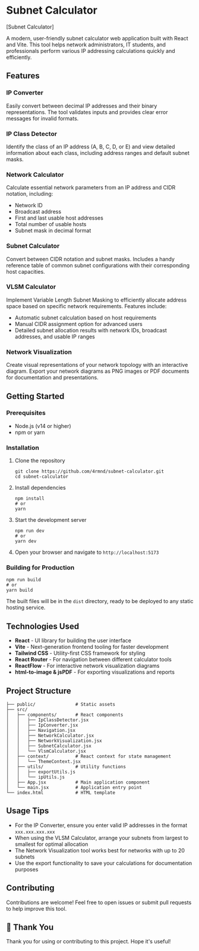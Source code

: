 # Subnet Calculator

[Subnet Calculator]

A modern, user-friendly subnet calculator web application built with React and Vite. This tool helps network administrators, IT students, and professionals perform various IP addressing calculations quickly and efficiently.

## Features

### IP Converter
Easily convert between decimal IP addresses and their binary representations. The tool validates inputs and provides clear error messages for invalid formats.

### IP Class Detector
Identify the class of an IP address (A, B, C, D, or E) and view detailed information about each class, including address ranges and default subnet masks.

### Network Calculator
Calculate essential network parameters from an IP address and CIDR notation, including:
- Network ID
- Broadcast address
- First and last usable host addresses
- Total number of usable hosts
- Subnet mask in decimal format

### Subnet Calculator
Convert between CIDR notation and subnet masks. Includes a handy reference table of common subnet configurations with their corresponding host capacities.

### VLSM Calculator
Implement Variable Length Subnet Masking to efficiently allocate address space based on specific network requirements. Features include:
- Automatic subnet calculation based on host requirements
- Manual CIDR assignment option for advanced users
- Detailed subnet allocation results with network IDs, broadcast addresses, and usable IP ranges

### Network Visualization
Create visual representations of your network topology with an interactive diagram. Export your network diagrams as PNG images or PDF documents for documentation and presentations.

## Getting Started

### Prerequisites
- Node.js (v14 or higher)
- npm or yarn

### Installation

1. Clone the repository
   ```
   git clone https://github.com/4rmnd/subnet-calculator.git
   cd subnet-calculator
   ```

2. Install dependencies
   ```
   npm install
   # or
   yarn
   ```

3. Start the development server
   ```
   npm run dev
   # or
   yarn dev
   ```

4. Open your browser and navigate to `http://localhost:5173`

### Building for Production

```
npm run build
# or
yarn build
```

The built files will be in the `dist` directory, ready to be deployed to any static hosting service.

## Technologies Used

- **React** - UI library for building the user interface
- **Vite** - Next-generation frontend tooling for faster development
- **Tailwind CSS** - Utility-first CSS framework for styling
- **React Router** - For navigation between different calculator tools
- **ReactFlow** - For interactive network visualization diagrams
- **html-to-image & jsPDF** - For exporting visualizations and reports

## Project Structure

```
├── public/               # Static assets
├── src/
│   ├── components/       # React components
│   │   ├── IpClassDetector.jsx
│   │   ├── IpConverter.jsx
│   │   ├── Navigation.jsx
│   │   ├── NetworkCalculator.jsx
│   │   ├── NetworkVisualization.jsx
│   │   ├── SubnetCalculator.jsx
│   │   └── VlsmCalculator.jsx
│   ├── context/          # React context for state management
│   │   └── ThemeContext.jsx
│   ├── utils/            # Utility functions
│   │   ├── exportUtils.js
│   │   └── ipUtils.js
│   ├── App.jsx           # Main application component
│   └── main.jsx          # Application entry point
└── index.html            # HTML template
```

## Usage Tips

- For the IP Converter, ensure you enter valid IP addresses in the format `xxx.xxx.xxx.xxx`
- When using the VLSM Calculator, arrange your subnets from largest to smallest for optimal allocation
- The Network Visualization tool works best for networks with up to 20 subnets
- Use the export functionality to save your calculations for documentation purposes

## Contributing

Contributions are welcome! Feel free to open issues or submit pull requests to help improve this tool.

## 🙏 Thank You

Thank you for using or contributing to this project. Hope it's useful!
